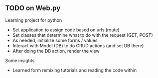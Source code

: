 ## TODO on Web.py

Learning project for python

* Set application to assign code based on urls (route)
* Set classes that determine what to do with the request (GET, POST)
* As needed, initialize some forms / values
* Interact with Model (DB) to do CRUD actions (and set DB there)
* After doing the DB action, render the view

Some insights
* Learned form remixing tutorials and reading the code within